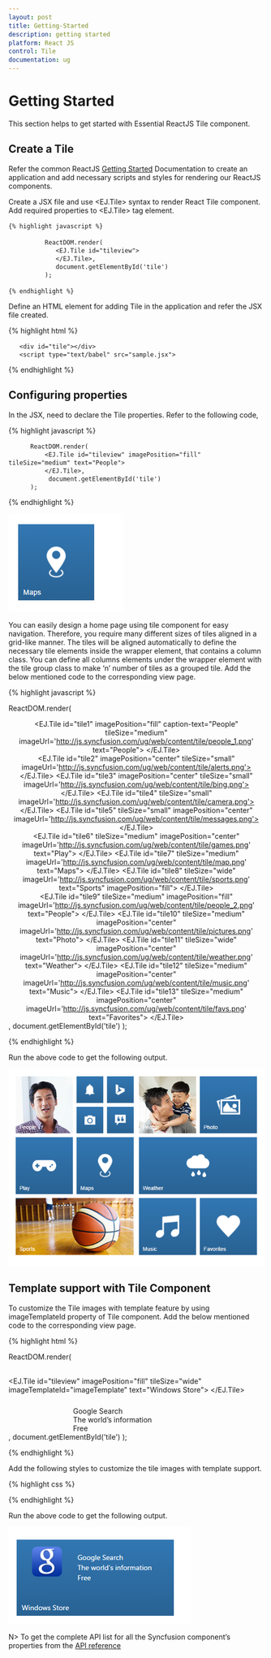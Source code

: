 ```yaml
---
layout: post
title: Getting-Started
description: getting started
platform: React JS
control: Tile
documentation: ug
---
```


# Getting Started

This section helps to get started with Essential ReactJS Tile component.

## Create a Tile

Refer the common ReactJS [Getting Started](https://help.syncfusion.com/reactjs/overview) Documentation to create an application and add necessary scripts and styles for rendering our ReactJS components.

Create a JSX file and use <EJ.Tile> syntax to render React Tile component. Add required properties to <EJ.Tile> tag element.

    {% highlight javascript %}

              ReactDOM.render(    
                 <EJ.Tile id="tileview">
                 </EJ.Tile>,
                 document.getElementById('tile')
              );
         
    {% endhighlight %}
    
Define an HTML element for adding Tile in the application and refer the JSX file created.

{% highlight html %}

       <div id="tile"></div> 
       <script type="text/babel" src="sample.jsx">
       
{% endhighlight %}
    
## Configuring properties

In the JSX, need to declare the Tile properties. Refer to the following code,

{% highlight javascript %}

          ReactDOM.render(    
              <EJ.Tile id="tileview" imagePosition="fill" tileSize="medium" text="People">
              </EJ.Tile>,
               document.getElementById('tile')
          );

{% endhighlight %}

![](Getting-Started_images\Getting-Started_img1.png)

You can easily design a home page using tile component for easy navigation. Therefore, you require many different sizes of tiles aligned in a grid-like manner. The tiles will be aligned automatically to define the necessary tile elements inside the wrapper element, that contains a column class. You can define all columns elements under the wrapper element with the tile group class to make ‘n’ number of tiles as a grouped tile. Add the below mentioned code to the corresponding view page.

{% highlight javascript %}

ReactDOM.render(
    <div align="center" className="tileCenter">
        <div className="e-tile-group" id="groupTile">
            <div className="e-tile-column">
                <EJ.Tile id="tile1" imagePosition="fill" caption-text="People" tileSize="medium"
                         imageUrl='http://js.syncfusion.com/ug/web/content/tile/people_1.png' text="People">
                </EJ.Tile>
                <div className="e-tile-small-col-2">
                    <EJ.Tile id="tile2" imagePosition="center" tileSize="small" imageUrl='http://js.syncfusion.com/ug/web/content/tile/alerts.png'>
                    </EJ.Tile>
                    <EJ.Tile id="tile3" imagePosition="center" tileSize="small" imageUrl='http://js.syncfusion.com/ug/web/content/tile/bing.png'>
                    </EJ.Tile>
                    <EJ.Tile id="tile4" tileSize="small" imageUrl='http://js.syncfusion.com/ug/web/content/tile/camera.png'>
                    </EJ.Tile>
                    <EJ.Tile id="tile5" tileSize="small" imagePosition="center" imageUrl='http://js.syncfusion.com/ug/web/content/tile/messages.png'>
                    </EJ.Tile>
                </div>
                <EJ.Tile id="tile6" tileSize="medium" imagePosition="center" imageUrl='http://js.syncfusion.com/ug/web/content/tile/games.png' text="Play">
                </EJ.Tile>
                <EJ.Tile id="tile7" tileSize="medium" imageUrl='http://js.syncfusion.com/ug/web/content/tile/map.png' text="Maps">
                </EJ.Tile>
                <EJ.Tile id="tile8" tileSize="wide" imageUrl='http://js.syncfusion.com/ug/web/content/tile/sports.png' text="Sports" imagePosition="fill">
                </EJ.Tile>
            </div>
            <div className="e-tile-column">
                <EJ.Tile id="tile9" tileSize="medium" imagePosition="fill" imageUrl='http://js.syncfusion.com/ug/web/content/tile/people_2.png' text="People">
                </EJ.Tile>
                <EJ.Tile id="tile10" tileSize="medium" imagePosition="center" imageUrl='http://js.syncfusion.com/ug/web/content/tile/pictures.png' text="Photo">
                </EJ.Tile>
                <EJ.Tile id="tile11" tileSize="wide" imagePosition="center" imageUrl='http://js.syncfusion.com/ug/web/content/tile/weather.png' text="Weather">
                </EJ.Tile>
                <EJ.Tile id="tile12" tileSize="medium" imagePosition="center" imageUrl='http://js.syncfusion.com/ug/web/content/tile/music.png' text="Music">
                </EJ.Tile>
                <EJ.Tile id="tile13" tileSize="medium" imagePosition="center" imageUrl='http://js.syncfusion.com/ug/web/content/tile/favs.png' text="Favorites">
                </EJ.Tile>
            </div>
        </div>
    </div>,
        document.getElementById('tile')
   );
 
{% endhighlight %}

Run the above code to get the following output.

![](Getting-Started_images\Getting-Started_img2.png)

## Template support with Tile Component  

To customize the Tile images with template feature by using imageTemplateId property of Tile component. Add the below mentioned code to the corresponding view page.

{% highlight html %}

 ReactDOM.render(  
    <div class="e-tile-group" id="groupTile">
       <div class="e-tile-column">  
           <EJ.Tile id="tileview" imagePosition="fill" tileSize="wide" imageTemplateId="imageTemplate" text="Windows Store">
           </EJ.Tile>
        </div>
        <div id="imageTemplate">
        <div id="appimage">
        </div>
        <div class="tileMargin">
            <span class="caption">Google Search</span><br />
            <span class="description">The world’s information</span><br />
            <span class="sub">Free</span>
        </div>
        </div>
    </div>,
      document.getElementById('tile')
 );

{% endhighlight %}

Add the following styles to customize the tile images with template support.

{% highlight css %}

 <style>
        #appimage {
            background-image: url("http://js.syncfusion.com/UG/mobile/content/google.png");
            background-position: center center;
            background-repeat: no-repeat;
            background-size: 50% auto;
            display: table-cell;
            width: 45%;
        }

        .tileMargin {
            display: table-cell;
            padding-top: 25px;
        }

        .e-tile-template {
            display: table;
            height: 100%;
            width: 100%;
        }
    </style>
   
{% endhighlight %}

Run the above code to get the following output.

![](Getting-Started_images\Getting-Started_img3.png)

N> To get the complete API list for all the Syncfusion component’s properties from the [API reference](https://help.syncfusion.com/api/js/ejtile)
